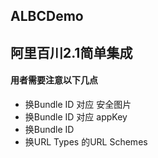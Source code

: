 ## ALBCDemo

## 阿里百川2.1简单集成
#### 用者需要注意以下几点
- 换Bundle ID 对应 安全图片
- 换Bundle ID 对应 appKey
- 换Bundle ID
- 换URL Types 的URL Schemes
